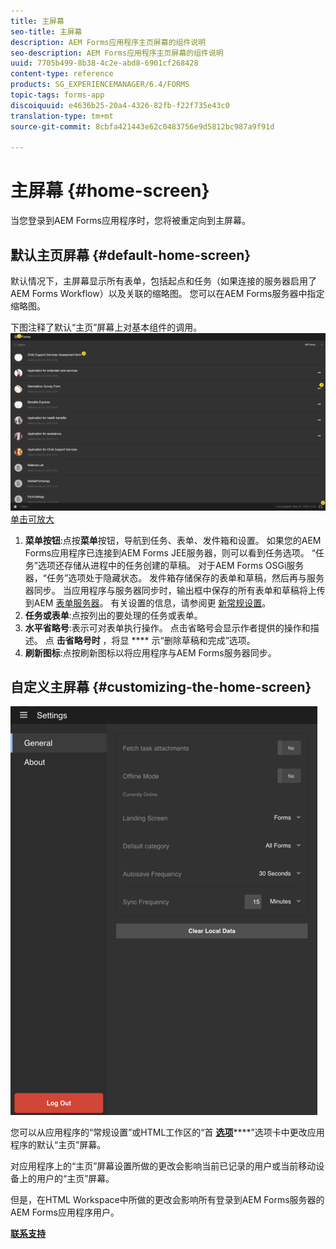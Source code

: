 ```yaml
---
title: 主屏幕
seo-title: 主屏幕
description: AEM Forms应用程序主页屏幕的组件说明
seo-description: AEM Forms应用程序主页屏幕的组件说明
uuid: 7705b499-8b38-4c2e-abd8-6901cf268428
content-type: reference
products: SG_EXPERIENCEMANAGER/6.4/FORMS
topic-tags: forms-app
discoiquuid: e4636b25-20a4-4326-82fb-f22f735e43c0
translation-type: tm+mt
source-git-commit: 8cbfa421443e62c0483756e9d5812bc987a9f91d

---
```



# 主屏幕 {#home-screen}

当您登录到AEM Forms应用程序时，您将被重定向到主屏幕。

## 默认主页屏幕 {#default-home-screen}

默认情况下，主屏幕显示所有表单，包括起点和任务（如果连接的服务器启用了AEM Forms Workflow）以及关联的缩略图。 您可以在AEM Forms服务器中指定缩略图。

下图注释了默认“主页”屏幕上对基本组件的调用。
![Forms应用程序主屏幕](assets/home-screen-1.png)[单击可放大](assets/home-screen-1-1.png)

1. **菜单按钮**:点按**菜单**按钮，导航到任务、表单、发件箱和设置。 如果您的AEM Forms应用程序已连接到AEM Forms JEE服务器，则可以看到任务选项。 “任务”选项还存储从进程中的任务创建的草稿。 对于AEM Forms OSGi服务器，“任务”选项处于隐藏状态。 发件箱存储保存的表单和草稿，然后再与服务器同步。 当应用程序与服务器同步时，输出框中保存的所有表单和草稿将上传到AEM [表单服务器](/help/forms/using/sync-app.md)。 有关设置的信息，请参阅更 [新常规设置](/help/forms/using/update-general-settings.md)。
1. **任务或表单**:点按列出的要处理的任务或表单。
1. **水平省略号**:表示可对表单执行操作。 点击省略号会显示作者提供的操作和描述。 点 **击省略号时** ，将显 **** 示“删除草稿和完成”选项。
1. **刷新图标**:点按刷新图标以将应用程序与AEM Forms服务器同步。

## 自定义主屏幕 {#customizing-the-home-screen}

![常规设置](assets/gen-settings.png)

您可以从应用程序的“常规设置”或HTML工作区的“首 **[选项](/help/forms/using/update-general-settings.md)******”选项卡中更改应用程序的默认“主页”屏幕。

对应用程序上的“主页”屏幕设置所做的更改会影响当前已记录的用户或当前移动设备上的用户的“主页”屏幕。

但是，在HTML Workspace中所做的更改会影响所有登录到AEM Forms服务器的AEM Forms应用程序用户。

**[联系支持](https://www.adobe.com/account/sign-in.supportportal.html)**
